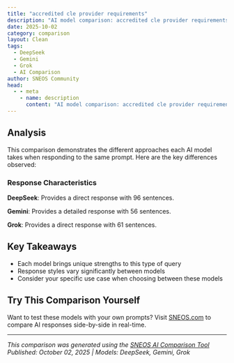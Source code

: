 ```yaml
---
title: "accredited cle provider requirements"
description: "AI model comparison: accredited cle provider requirements..."
date: 2025-10-02
category: comparison
layout: Clean
tags:
  - DeepSeek
  - Gemini
  - Grok
  - AI Comparison
author: SNEOS Community
head:
  - - meta
    - name: description
      content: "AI model comparison: accredited cle provider requirements..."
---
```


<ChatComparison
  title="accredited cle provider requirements"
  prompt="accredited cle provider requirements"
  :responses='{
    "DeepSeek": "Of course. Here is a comprehensive breakdown of the requirements to become an Accredited Continuing Legal Education (CLE) Provider.\n\nIt\u0027s crucial to understand that **CLE is regulated at the state level**, and there is no single national accrediting body. Each state\u0027s CLE board or bar association sets its own rules. However, there is a significant degree of commonality, especially among states that have adopted rules based on the American Bar Association\u0027s (ABA) Model Rules for Minimum Continuing Legal Education.\n\nThe requirements can be broadly categorized into two parts:\n1.  **General Requirements for All Accredited Providers**\n2.  **The Specific Application Process**\n\n---\n\n### 1. General Requirements for All Accredited Providers\n\nTo be accredited, an organization must demonstrate its ability to offer educational activities that consistently meet high standards. The key areas of evaluation are:\n\n#### **A. Organizational Capacity \u0026 Integrity**\n*   **Established Entity:** You must be a recognized organization, such as a:\n    *   Law school (ABA-accredited or state-accredited).\n    *   Bar association (local, state, or national).\n    *   Non-profit professional or educational organization.\n    *   For-profit company specializing in legal education.\n*   **Financial Stability:** The organization must be financially sound enough to develop and present courses and to honor refund policies.\n*   **Good Standing:** The organization and its principals must have a good reputation and record of integrity.\n\n#### **B. Substantive Quality of Programs**\nThis is the core of what CLE boards are looking for. Your programs must:\n*   **Have Significant Intellectual or Practical Content:** The primary objective must be to increase the participants\u0027 professional competence as an attorney.\n*   **Pertinent to the Practice of Law:** The subject matter must be directly relevant to attorneys. This includes legal topics, law practice management, ethics, professionalism, and technology.\n*   **Deal with Matters at an Appropriate Level:** The content should be advanced, going beyond a basic law school level, and be aimed at experienced practitioners.\n*   **Incorporate Practical Skills:** Where appropriate, courses should include practical advice, strategies, and skills lawyers can use immediately.\n\n#### **C. Qualified Instructional Personnel**\n*   **Expertise:** Faculty must have the necessary education, experience, and reputation to teach the subject matter effectively. This typically includes:\n    *   Practicing attorneys with expertise in the field.\n    *   Judges.\n    *   Law school professors.\n    *   Other professionals (e.g., CPAs, technologists) when the subject matter warrants it.\n*   **Presentation Skills:** Faculty should be able to communicate effectively and engage an audience.\n\n#### **D. Thorough, High-Quality Materials**\n*   **Well-Prepared:** Materials must be carefully written, readable, and logically organized. They are often required to be distributed to attendees in advance or at the course.\n*   **Substantive:** They should cite relevant primary and secondary sources, provide practical resources (like forms or checklists), and not merely be an outline of the presentation slides.\n\n#### **E. Program Development \u0026 Execution**\n*   **Needs Assessment:** You should have a process for identifying the educational needs of your target audience.\n*   **Thorough Planning:** Evidence of detailed planning, including learning objectives, agenda, and selection of faculty.\n*   **Audio/Video Quality:** For live webcasts and recorded formats, the production quality must be high enough to not detract from the educational experience (clear audio, stable video, readable slides).\n\n---\n\n### 2. The Specific Application Process\n\nTo become accredited, you must formally apply to the CLE authority in each state where you seek accreditation.\n\n#### **A. The Application Itself**\nThe application is detailed and typically requires you to submit:\n1.  **Organizational Information:** Legal name, address, contact information, and details about the organization\u0027s structure and leadership.\n2.  **Description of CLE Program:** A narrative explaining how your organization meets all the general requirements listed above.\n3.  **Sample Course Materials:** You are almost always required to submit a full set of materials from a representative course to demonstrate the quality and depth of your content.\n4.  **Sample Agenda/Curriculum:** A detailed agenda showing the timing and topics of a typical course.\n5.  **Faculty Biographies (CVs/Resumes):** For your key instructors, demonstrating their expertise.\n6.  **Application Fee:** Most states charge a non-refundable fee to process the application.\n\n#### **B. State-Specific Nuances (Critical Variations)**\nThis is where you must do your homework for each target state. Key differences include:\n\n*   **Accreditation Types:** Some states have tiers of accreditation (e.g., \u0022Accredited Provider,\u0022 \u0022Approved Activity,\u0022 \u0022Reciprocal Approval\u0022).\n*   **Reciprocity:** Many states have **reciprocity agreements**. If you are accredited in one \u0022key\u0022 state (like New York, California, or Pennsylvania), other states will automatically approve your courses, simplifying the process significantly. This is a major strategic consideration.\n*   **Ethics/Professionalism Requirements:** States have specific rules on how many CLE credits must be in Ethics/Professionalism (e.g., 3-4 hours per cycle). Your course offerings must be able to meet this demand.\n*   **Live vs. On-Demand Credit:** States have different rules for crediting live, interactive programs (often valued higher) versus self-study, on-demand formats.\n*   **Attendance Verification:** You will need systems to verify attorney attendance and report it to the state, often through an affidavit or electronic certificate.\n\n---\n\n### Strategic Steps to Get Started\n\n1.  **Identify Your Target States:** Where do you plan to market your CLE courses? Start with 1-3 states.\n2.  **Choose Your \u0022Home Base\u0022 State for Accreditation:** Research which state has a strong reciprocity network. **New York** is a very common starting point because its accreditation is widely accepted through reciprocity. Applying there first can open doors to many other states.\n3.  **Review the Specific Rules:** Go to the official website of the CLE board for your target state(s). Read the provider accreditation rules meticulously.\n    *   **Helpful Link:** The American Bar Association maintains a [list of state CLE regulations and agencies](https://www.americanbar.org/groups/professional_responsibility/resources/mcle_regulations/).\n4.  **Prepare a \u0022Gold Standard\u0022 Course:** Before you apply, develop one complete course with top-notch faculty, comprehensive materials, and a detailed agenda. Use this as your sample submission.\n5.  **Submit a Meticulous Application:** Follow the application instructions exactly. A sloppy or incomplete application is the most common reason for delay or denial.\n\n### Example: Key States for Accreditation\n\n*   **New York:** A popular choice for initial accreditation due to its extensive reciprocity. The application is rigorous but well-regarded.\n*   **California:** Requires providers to be accredited, and its approval is also widely accepted. The process is detailed and requires a strong showing of program quality.\n*   **Pennsylvania:** Another state with strong reciprocity, making it a strategic first step.\n\n**Disclaimer:** This information is a general guide and does not constitute legal advice. You **must** consult the specific rules and contact the CLE authority in each jurisdiction where you seek accreditation for the most current and accurate requirements.",
    "Gemini": "Accredited CLE provider requirements vary significantly depending on the jurisdiction (state or other legal entity) in which the provider is seeking accreditation.  There is no single, universal set of requirements.\n\nHere\u0027s a general overview of the types of requirements commonly seen, along with why it\u0027s crucial to check the specific rules for the jurisdiction you\u0027re interested in:\n\n**General Areas Covered by Accreditation Requirements:**\n\n*   **Application Process:**\n    *   A formal application to the CLE accrediting body in the jurisdiction.\n    *   Application fees.\n    *   Detailed information about the provider organization, its structure, and its personnel.\n    *   Disclosure of any relevant affiliations or conflicts of interest.\n*   **Quality Control and Standards:**\n    *   **Curriculum Development:** Processes for ensuring the curriculum is accurate, current, and relevant to the needs of attorneys practicing in the jurisdiction.\n    *   **Faculty Qualifications:** Minimum qualifications for speakers/instructors (e.g., expertise in the subject matter, experience presenting).\n    *   **Learning Objectives:** Clearly defined learning objectives for each program.\n    *   **Instructional Methods:** Requirements regarding appropriate instructional methods (e.g., live presentations, interactive elements, use of technology).\n    *   **Written Materials:** Standards for the quality and relevance of written materials provided to participants.\n*   **Program Administration:**\n    *   **Attendance Tracking:** Systems for accurately tracking attendance of participants.  Methods may include physical sign-in sheets, online registration with login tracking, unique codes, etc.\n    *   **Evaluation:**  Processes for gathering feedback from participants to evaluate the effectiveness of the program.\n    *   **Record Keeping:**  Requirements for maintaining records of programs offered, faculty, participants, and evaluations for a specified period (often several years).\n    *   **Certificate Issuance:**  Standards for issuing certificates of attendance that meet the jurisdiction\u0027s requirements (e.g., including the provider\u0027s name, program title, date, and approved CLE credit hours).\n*   **Compliance:**\n    *   Agreement to comply with all applicable CLE rules and regulations in the jurisdiction.\n    *   Potential for audits or reviews by the accrediting body to ensure compliance.\n    *   Sanctions for non-compliance, which could include suspension or revocation of accreditation.\n*   **Technology Requirements:**\n    *   For online or remote programs, specific requirements related to technology platforms, security, and accessibility for participants with disabilities.\n*   **Content Restrictions:**\n    *   Some jurisdictions have specific content restrictions, such as limitations on the amount of credit that can be earned for certain types of courses (e.g., ethics, substance abuse).\n*   **Ethics Training:**\n    *   Many jurisdictions require providers to offer a certain amount of ethics training as part of their CLE programs.\n*   **Diversity and Inclusion:**\n    *   Some jurisdictions are starting to incorporate diversity and inclusion requirements into their CLE rules, either in terms of content, faculty diversity, or accessibility of programs.\n*   **Accessibility:**\n    *   Requirements to ensure programs are accessible to attorneys with disabilities, in compliance with the Americans with Disabilities Act (ADA).\n\n**Why Jurisdiction-Specific Information is ESSENTIAL:**\n\n*   **Varying Definitions:** Even seemingly simple terms like \u0022CLE credit hour\u0022 can have different definitions across jurisdictions.\n*   **Credit Calculation:** The formula for calculating CLE credit hours can differ (e.g., based on actual instructional time, a standard conversion factor).\n*   **Application Procedures:** The application process, required forms, and fees vary widely.\n*   **Reporting Requirements:**  The way CLE providers report attendance to the state bar also varies.  Some require direct reporting, while others rely on attorneys to self-report.\n*   **Pre-Approval vs. Post-Approval:** Some jurisdictions require providers to obtain pre-approval for each individual CLE program, while others allow accredited providers to offer programs without pre-approval, subject to post-approval review.\n*   **Evolving Rules:** CLE rules are subject to change. It\u0027s critical to stay updated on the current requirements in each jurisdiction where you operate.\n\n**How to Find Jurisdiction-Specific Information:**\n\n1.  **State Bar Association Websites:** The best starting point is the website of the state bar association or the entity responsible for CLE accreditation in the specific jurisdiction. Look for sections related to \u0022Continuing Legal Education,\u0022 \u0022CLE Requirements,\u0022 or \u0022Accreditation.\u0022\n2.  **CLE Regulations/Rules:** Look for the official CLE rules or regulations for the jurisdiction, which are usually available as a downloadable document (PDF).\n3.  **Contact the CLE Department:** If you have specific questions or can\u0027t find the information you need online, contact the CLE department or accreditation office directly.\n\n**Example:**\n\nLet\u0027s say you want to become an accredited CLE provider in California. You would visit the State Bar of California website and search for information on CLE accreditation. You would find the relevant rules and regulations, application forms, and contact information for the CLE department. You would then carefully review the California-specific requirements and follow the instructions provided by the State Bar.\n\n**In summary, becoming an accredited CLE provider requires a thorough understanding of the specific rules and regulations of the jurisdiction where you plan to operate. Always consult the official sources of information for the most accurate and up-to-date requirements.**\n",
    "Grok": "To become an **accredited Continuing Legal Education (CLE) provider**, organizations or individuals must meet specific requirements that vary depending on the jurisdiction or accrediting body. These requirements ensure that CLE programs meet certain standards of quality, relevance, and professionalism for attorneys seeking to maintain their licenses. Below is a general overview of common requirements to become an accredited CLE provider, focusing on the United States, where CLE rules are typically governed by state bar associations or similar regulatory bodies. If you are looking for requirements in a specific state or country, please let me know!\n\n### General Requirements for Becoming an Accredited CLE Provider\n1. **Application to the Accrediting Body**:\n   - Most states have a designated CLE board or committee (often part of the state bar association) that oversees accreditation. Providers must submit an application for approval as a CLE provider.\n   - Some states require providers to apply for accreditation on a per-program basis, while others grant blanket accreditation to providers who meet ongoing standards.\n\n2. **Experience and Expertise**:\n   - Providers must demonstrate that they have the expertise to offer high-quality educational content. This often means having qualified instructors or speakers (e.g., practicing attorneys, judges, or subject matter experts) with relevant experience.\n   - The organization or individual applying may need to show a history of providing educational programs or professional training.\n\n3. **Content Quality and Relevance**:\n   - CLE programs must be relevant to the practice of law or legal ethics and designed to enhance attorneys\u2019 professional competence.\n   - Content must comply with the state\u2019s CLE rules, which often include requirements for specific topics like ethics, professionalism, diversity and inclusion, or mental health/substance abuse awareness.\n   - Programs must have clear learning objectives and be presented in a structured, professional manner.\n\n4. **Program Format and Delivery**:\n   - Providers must offer programs in approved formats, which may include in-person seminars, webinars, on-demand recordings, or self-study courses, depending on the state\u2019s rules.\n   - Some states impose specific requirements for interactive elements, especially for distance learning or online courses, to ensure engagement.\n\n5. **Record-Keeping and Reporting**:\n   - Accredited providers are typically required to maintain attendance records and provide certificates of completion to attendees.\n   - Providers must report attendance data to the state CLE board or bar association, often through an online portal, to ensure attorneys receive credit for their participation.\n\n6. **Compliance with State-Specific Rules**:\n   - Each state has unique CLE requirements, including the number of credit hours attorneys must earn, mandatory topics, and rules for providers.\n   - For example, some states require providers to submit detailed course materials or syllabi for review before accreditation is granted.\n   - Fees may be required for provider accreditation or per-course approval.\n\n7. **Ethical Standards and Advertising**:\n   - Providers must adhere to ethical guidelines, ensuring that their marketing and promotional materials are accurate and not misleading.\n   - Some states prohibit providers from offering CLE credits in exchange for improper incentives or engaging in unprofessional conduct.\n\n8. **Duration of Accreditation**:\n   - Accreditation may be granted for a specific period (e.g., 1\u20133 years) and require renewal. During renewal, providers may need to demonstrate compliance with rules and feedback from past programs.\n\n### Steps to Become an Accredited CLE Provider\n1. **Research State-Specific Rules**: Visit the website of the state bar association or CLE board in the jurisdiction where you wish to offer programs. For example:\n   - In California, the State Bar of California oversees CLE provider accreditation.\n   - In New York, the New York State CLE Board handles approvals.\n   - Some states participate in reciprocal agreements or recognize accreditations from other jurisdictions.\n2. **Prepare Application Materials**: Gather required documentation, which may include details about your organization, instructor qualifications, program outlines, and sample course materials.\n3. **Submit Application and Fees**: File your application with the appropriate body and pay any associated fees for provider or course accreditation.\n4. **Maintain Compliance**: Once accredited, ensure ongoing adherence to rules, such as submitting attendance reports and updating course content as needed.\n5. **Seek Feedback**: Some states encourage or require providers to collect evaluations from attendees to ensure program quality.\n\n### National Organizations and Resources\n- **American Bar Association (ABA)**: The ABA does not directly accredit providers but offers resources and guidelines for CLE programs. Many states align their standards with ABA recommendations.\n- **Association of Continuing Legal Education (ACLEA)**: ACLEA is a professional organization for CLE administrators and providers. It offers best practices, networking, and training for those seeking to become accredited providers.\n\n### Additional Notes\n- **Fees**: Accreditation often involves initial application fees and annual renewal fees, which vary by state. Some states also charge per-course fees for review.\n- **Reciprocity**: Some states recognize CLE credits earned from out-of-state providers if the provider is accredited in another jurisdiction or meets equivalent standards.\n- **Specialized Accreditation**: Certain topics (e.g., ethics, diversity) may require additional scrutiny or specific accreditation processes.\n\nIf you are looking to become an accredited CLE provider in a specific state or region, I can help research the exact requirements, application forms, and contact information for the relevant authority. Let me know!"
  }'
  published-date="02:32"
/>

## Analysis

This comparison demonstrates the different approaches each AI model takes when responding to the same prompt. Here are the key differences observed:

### Response Characteristics

**DeepSeek**: Provides a direct response with 96 sentences. 

**Gemini**: Provides a detailed response with 56 sentences. 

**Grok**: Provides a direct response with 61 sentences. 

## Key Takeaways

- Each model brings unique strengths to this type of query
- Response styles vary significantly between models
- Consider your specific use case when choosing between these models

## Try This Comparison Yourself

Want to test these models with your own prompts? Visit [SNEOS.com](https://sneos.com) to compare AI responses side-by-side in real-time.

---

*This comparison was generated using the [SNEOS AI Comparison Tool](https://sneos.com)*
*Published: October 02, 2025 | Models: DeepSeek, Gemini, Grok*
